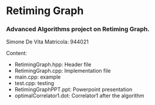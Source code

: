 # Retiming Graph
### Advanced Algorithms project on Retiming Graph.

Simone De Vita
Matricola: 944021

Content:
- RetimingGraph.hpp: Header file
- RetimingGraph.cpp: Implementation file
- main.cpp: example
- test.cpp: testing
- RetimingGraphPPT.ppt: Powerpoint presentation
- optimalCorrelator1.dot: Correlator1 after the algorithm